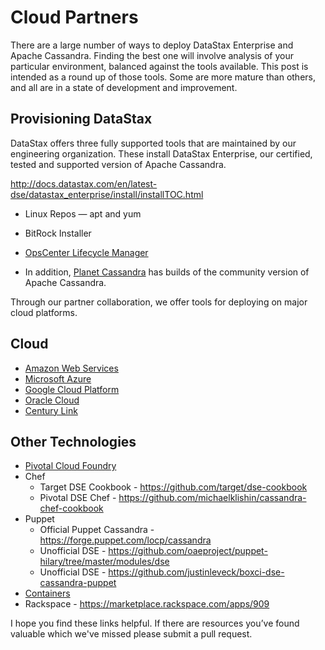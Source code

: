 # Cloud Partners

There are a large number of ways to deploy DataStax Enterprise and Apache Cassandra.  Finding the best one will involve analysis of your particular environment, balanced against the tools available.  This post is intended as a round up of those tools.  Some are more mature than others, and all are in a state of development and improvement.

## Provisioning DataStax

DataStax offers three fully supported tools that are maintained by our engineering organization.  These install DataStax Enterprise, our certified, tested and supported version of Apache Cassandra.

http://docs.datastax.com/en/latest-dse/datastax_enterprise/install/installTOC.html
* Linux Repos — apt and yum
* BitRock Installer

* [OpsCenter Lifecycle Manager](https://docs.datastax.com/en/latest-opsc/opsc/LCM/opscLCMOverview.html)
* In addition, [Planet Cassandra](http://www.planetcassandra.org/) has builds of the community version of Apache Cassandra.

Through our partner collaboration, we offer tools for deploying on major cloud platforms.  

## Cloud
* [Amazon Web Services](Amazon%20Web%20Services.md)
* [Microsoft Azure](Microsoft%20Azure.md)
* [Google Cloud Platform](Google%20Cloud%20Platform.md)
* [Oracle Cloud](Oracle%20Cloud.md)
* [Century Link](https://academy.datastax.com/resources/getting-started-datastax-enterprise-centurylink-cloud)

## Other Technologies
* [Pivotal Cloud Foundry](Pivotal%20Cloud%20Foundry.md)
* Chef
    * Target DSE Cookbook - https://github.com/target/dse-cookbook
    * Pivotal DSE Chef - https://github.com/michaelklishin/cassandra-chef-cookbook
* Puppet
    * Official Puppet Cassandra - https://forge.puppet.com/locp/cassandra
    * Unofficial DSE - https://github.com/oaeproject/puppet-hilary/tree/master/modules/dse
    * Unofficial DSE - https://github.com/justinleveck/boxci-dse-cassandra-puppet
* [Containers](Containers.md)
* Rackspace - https://marketplace.rackspace.com/apps/909

I hope you find these links helpful.  If there are resources you’ve found valuable which we've missed please submit a pull request.
